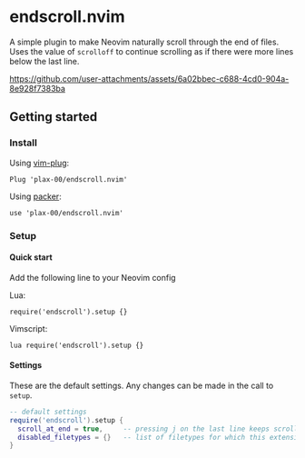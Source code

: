 endscroll.nvim
==============
A simple plugin to make Neovim naturally scroll through the end of files. Uses the value of `scrolloff` to continue scrolling as if there were more lines below the last line.


https://github.com/user-attachments/assets/6a02bbec-c688-4cd0-904a-8e928f7383ba





Getting started
---------------
### Install

Using [vim-plug](https://github.com/junegunn/vim-plug):
```
Plug 'plax-00/endscroll.nvim'
```
Using [packer](https://github.com/wbthomason/packer.nvim):
```
use 'plax-00/endscroll.nvim'
```

### Setup
#### Quick start
Add the following line to your Neovim config

Lua:
```
require('endscroll').setup {}
```
Vimscript:
```
lua require('endscroll').setup {}
```
#### Settings
These are the default settings. Any changes can be made in the call to `setup`.
```lua
-- default settings
require('endscroll').setup {
  scroll_at_end = true,     -- pressing j on the last line keeps scrolling the screen
  disabled_filetypes = {}   -- list of filetypes for which this extension will be disabled
}
```
